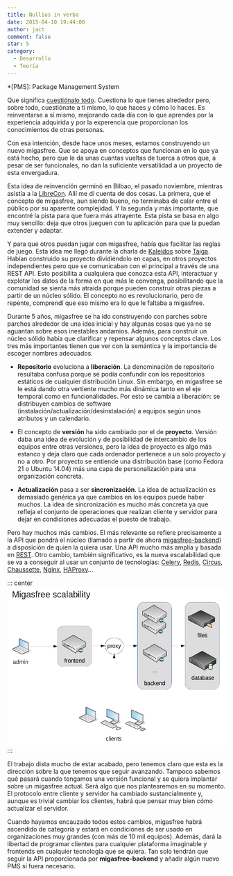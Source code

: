 ```yaml
---
title: Nullius in verba
date: 2015-04-10 19:44:00
author: jact
comment: false
star: 5
category:
  - Desarrollo
  - Teoría
---
```


<!-- prettier-ignore-start -->
*[PMS]: Package Management System
<!-- prettier-ignore-end -->

Que significa [cuestiónalo todo](https://royalsociety.org/about-us/history/). Cuestiona lo que tienes alrededor pero, sobre todo, cuestiónate a ti mismo, lo que haces y cómo lo haces. Es reinventarse a sí mismo, mejorando cada día con lo que aprendes por la experiencia adquirida y por la experencia que proporcionan los conocimientos de otras personas.

<!-- more -->

Con esa intención, desde hace unos meses, estamos construyendo un nuevo migasfree. Que se apoya en conceptos que funcionan en lo que ya está hecho, pero que le da unas cuantas vueltas de tuerca a otros que, a pesar de ser funcionales, no dan la suficiente versatilidad a un proyecto de esta envergadura.

Esta idea de reinvención germinó en Bilbao, el pasado noviembre, mientras asistía a la [LibreCon](http://www.librecon.io/). Allí me di cuenta de dos cosas. La primera, que el concepto de migasfree, aun siendo bueno, no terminaba de calar entre el público por su aparente complejidad. Y la segunda y más importante, que encontré la pista para que fuera más atrayente. Esta pista se basa en algo muy sencillo: deja que otros jueguen con tu aplicación para que la puedan extender y adaptar.

Y para que otros puedan jugar con migasfree, había que facilitar las reglas de juego. Esta idea me llegó durante la charla de [Kaleidos](http://kaleidos.net/) sobre [Taiga](https://taiga.io/). Habían construido su proyecto dividiéndolo en capas, en otros proyectos independientes pero que se comunicaban con el principal a través de una REST API. Esto posibilita a cualquiera que conozca esta API, interactuar y explotar los datos de la forma en que más le convenga, posibilitando que la comunidad se sienta más atraida porque pueden construir otras piezas a partir de un núcleo sólido. El concepto no es revolucionario, pero de repente, comprendí que eso mismo era lo que le faltaba a migasfree.

Durante 5 años, migasfree se ha ido construyendo con parches sobre parches alrededor de una idea inicial y hay algunas cosas que ya no se aguantan sobre esos inestables andamios. Además, para construir un núcleo sólido había que clarificar y repensar algunos conceptos clave. Los tres más importantes tienen que ver con la semántica y la importancia de escoger nombres adecuados.

- **Repositorio** evoluciona a **liberación**. La denominación de repositorio resultaba confusa porque se podía confundir con los repositorios estáticos de cualquier distribución Linux. Sin embargo, en migasfree se le está dando otra vertiente mucho más dinámica tanto en el eje temporal como en funcionalidades. Por esto se cambia a liberación: se distribuyen cambios de software (instalación/actualización/desinstalación) a equipos según unos atributos y un calendario.

- El concepto de **versión** ha sido cambiado por el de **proyecto**. Versión daba una idea de evolución y de posibilidad de intercambio de los equipos entre otras versiones, pero la idea de proyecto es algo más estanco y deja claro que cada ordenador pertenece a un solo proyecto y no a otro. Por proyecto se entiende una distribución base (como Fedora 21 o Ubuntu 14.04) más una capa de personalización para una organización concreta.

- **Actualización** pasa a ser **sincronización**. La idea de actualización es demasiado genérica ya que cambios en los equipos puede haber muchos. La idea de sincronización es mucho más concreta ya que refleja el conjunto de operaciones que realizan cliente y servidor para dejar en condiciones adecuadas el puesto de trabajo.

Pero hay muchos más cambios. El más relevante se refiere precisamente a la API que pondrá el núcleo (llamado a partir de ahora [migasfree-backend](https://github.com/migasfree/migasfree-backend)) a disposición de quien la quiera usar. Una API mucho más amplia y basada en [REST](http://es.wikipedia.org/wiki/Representational_State_Transfer). Otro cambio, también significativo, es la nueva escalabilidad que se va a conseguir al usar un conjunto de tecnologías: [Celery](http://www.celeryproject.org/), [Redis](https://redis.io/), [Circus](http://circus.readthedocs.org/), [Chaussette](https://chaussette.readthedocs.org/), [Nginx](http://wiki.nginx.org/), [HAProxy](http://www.haproxy.org/)…

::: center
![Escalabilidad de migasfree](/img/scaling_migasfree.png 'Escalabilidad de migasfree')
:::

El trabajo dista mucho de estar acabado, pero tenemos claro que esta es la dirección sobre la que tenemos que seguir avanzando. Tampoco sabemos qué pasará cuando tengamos una versión funcional y se quiera implantar sobre un migasfree actual. Será algo que nos plantearemos en su momento. El protocolo entre cliente y servidor ha cambiado sustancialmente y, aunque es trivial cambiar los clientes, habrá que pensar muy bien cómo actualizar el servidor.

Cuando hayamos encauzado todos estos cambios, migasfree habrá ascendido de categoría y estará en condiciones de ser usado en organizaciones muy grandes (con más de 10 mil equipos). Además, dará la libertad de programar clientes para cualquier plataforma imaginable y frontends en cualquier tecnología que se quiera. Tan solo tendrán que seguir la API proporcionada por **migasfree-backend** y añadir algún nuevo PMS si fuera necesario.
